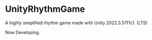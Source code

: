 # UnityRhythmGame

A highly simplified rhythm game made with Unity 2022.3.57f1c1. (LTS)

Now Developing.


